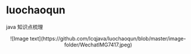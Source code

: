 # luochaoqun
java  知识点梳理

<center>![Image text](https://github.com/lcqjava/luochaoqun/blob/master/image-folder/WechatIMG7417.jpeg)</center>
